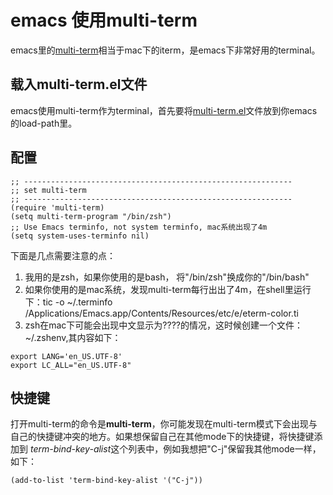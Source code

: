 # emacs 使用multi-term

emacs里的[multi-term](http://www.emacswiki.org/emacs/MultiTerm)相当于mac下的iterm，是emacs下非常好用的terminal。

## 载入multi-term.el文件
emacs使用multi-term作为terminal，首先要将[multi-term.el](http://www.emacswiki.org/emacs/download/multi-term.el)文件放到你emacs的load-path里。

## 配置
```
;; ------------------------------------------------------------
;; set multi-term
;; ------------------------------------------------------------
(require 'multi-term)
(setq multi-term-program "/bin/zsh")
;; Use Emacs terminfo, not system terminfo, mac系统出现了4m
(setq system-uses-terminfo nil)

```
下面是几点需要注意的点：
1. 我用的是zsh，如果你使用的是bash， 将"/bin/zsh"换成你的"/bin/bash"
2. 如果你使用的是mac系统，发现multi-term每行出出了4m，在shell里运行下：tic -o ~/.terminfo /Applications/Emacs.app/Contents/Resources/etc/e/eterm-color.ti
3. zsh在mac下可能会出现中文显示为????的情况，这时候创建一个文件：~/.zshenv,其内容如下：
```
export LANG='en_US.UTF-8'
export LC_ALL="en_US.UTF-8"
```

## 快捷键
打开multi-term的命令是**multi-term**，你可能发现在multi-term模式下会出现与自己的快捷键冲突的地方。如果想保留自己在其他mode下的快捷键，将快捷键添加到 *term-bind-key-alist*这个列表中，例如我想把"C-j"保留我其他mode一样，如下：
```
(add-to-list 'term-bind-key-alist '("C-j"))
```
